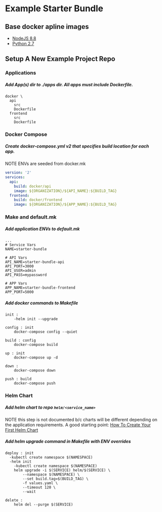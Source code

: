 # Example Starter Bundle

## Base docker apline images
* [NodeJS 8.8](https://github.com/nodejs/docker-node/blob/master/8.8/alpine/Dockerfile)
* [Python 2.7](https://github.com/docker-library/python/blob/master/2.7/alpine3.4/Dockerfile)

## Setup A New Example Project Repo

### Applications

##### Add App(s) dir to ./apps dir. All apps must include Dockerfile.

```
docker \
  api
    src
    Dockerfile
  frontend
    src
    Dockerfile
```

### Docker Compose

##### Create docker-compose.yml v2 that specifies build location for each app.

NOTE ENVs are seeded from docker.mk

```yml
version: '2'
services:
  api:
    build: docker/api
    image: ${ORGANIZATION}/${API_NAME}:${BUILD_TAG}
  frontend:
    build: docker/frontend
    image: ${ORGANIZATION}/${APP_NAME}:${BUILD_TAG}
```

### Make and default.mk

##### Add application ENVs to default.mk

```
...
# Service Vars
NAME=starter-bundle

# API Vars
API_NAME=starter-bundle-api
API_PORT=3000
API_USER=admin
API_PASS=mypassword

# APP Vars
APP_NAME=starter-bundle-frontend
APP_PORT=5000
```

##### Add docker commands to Makefile

```
init :
	-helm init --upgrade

config : init
	docker-compose config --quiet

build : config
	docker-compose build

up : init
	docker-compose up -d

down :
	docker-compose down

push : build
	docker-compose push
```

### Helm Chart

##### Add helm chart to repo `helm/<service_name>`

NOTE this step is not documented b/c charts will be different depending on the application requirements. A good starting point: [How To Create Your First Helm Chart](https://docs.bitnami.com/kubernetes/how-to/create-your-first-helm-chart/)

##### Add helm upgrade command in Makefile with ENV overrides


```
deploy : init
  -kubectl create namespace $(NAMESPACE)
  -helm init
	-kubectl create namespace $(NAMESPACE)
	helm upgrade -i $(SERVICE) helm/$(SERVICE) \
		--namespace $(NAMESPACE) \
		--set build.tag=$(BUILD_TAG) \
		-f values.yaml \
		--timeout 120 \
		--wait

delete :
	helm del --purge $(SERVICE)
```
